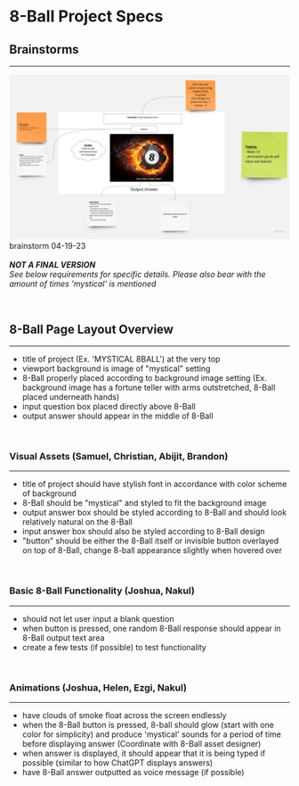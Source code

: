 # 8-Ball Project Specs

## Brainstorms
---
![8-ball brainstorm 041923](/specs/8-ball/041923-brainstorm.jpg)
brainstorm 04-19-23
<br> <br>
***NOT A FINAL VERSION***
<br>
*See below requirements for specific details. Please also bear with the amount of times 'mystical' is mentioned*

<br>

## 8-Ball Page Layout Overview
---
- title of project (Ex. 'MYSTICAL 8BALL') at the very top
- viewport background is image of "mystical" setting
- 8-Ball properly placed according to background image setting (Ex. background image has a fortune teller with arms outstretched, 8-Ball placed underneath hands)
- input question box placed directly above 8-Ball
- output answer should appear in the middle of 8-Ball

<br>

### Visual Assets (Samuel, Christian, Abijit, Brandon)
---
- title of project should have stylish font in accordance with color scheme of background
- 8-Ball should be "mystical" and styled to fit the background image
- output answer box should be styled according to 8-Ball and should look relatively natural on the 8-Ball
- input answer box should also be styled according to 8-Ball design
- "button" should be either the 8-Ball itself or invisible button overlayed on top of 8-Ball, change 8-ball appearance slightly when hovered over

<br>

### Basic 8-Ball Functionality (Joshua, Nakul)
---
- should not let user input a blank question
- when button is pressed, one random 8-Ball response should appear in 8-Ball output text area
- create a few tests (if possible) to test functionality

<br>

### Animations (Joshua, Helen, Ezgi, Nakul)
---
- have clouds of smoke float across the screen endlessly
- when the 8-Ball button is pressed, 8-ball should glow (start with one color for simplicity) and produce 'mystical' sounds for a period of time before displaying answer (Coordinate with 8-Ball asset designer)
- when answer is displayed, it should appear that it is being typed if possible (similar to how ChatGPT displays answers)
- have 8-Ball answer outputted as voice message (if possible)